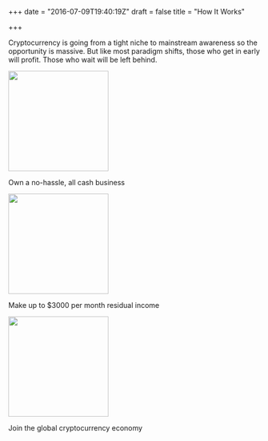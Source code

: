 +++
date = "2016-07-09T19:40:19Z"
draft = false
title = "How It Works"

+++

Cryptocurrency is going from a tight niche to mainstream awareness so the opportunity is massive. But like most paradigm shifts, those who get in early will profit. Those who wait will be left behind.

<div class="HowItWorks">
  <div class="HowItWorks-info">
    <div class="u-row">
      <div class="u-column u-column--lg4 u-column--md12">
        <div class="HowItWorksInfo-item">
          <div class="HowItWorksInfo-image"><img src="/img/howitworks-1.png" height="200" width="auto"></div>
          <div class="HowItWorksInfo-title">
            <p>Own a no-hassle, all cash business</p>
          </div>
        </div>
      </div>
      <div class="u-column u-column--lg4 u-column--md12">
        <div class="HowItWorksInfo-item">
          <div class="HowItWorksInfo-image"><img src="/img/howitworks-2.png" height="200" width="auto"></div>
          <div class="HowItWorksInfo-title">
            <p>Make up to $3000 per month residual income</p>
          </div>
        </div>
      </div>
      <div class="u-column u-column--lg4 u-column--md12">
        <div class="HowItWorksInfo-item">
          <div class="HowItWorksInfo-image"><img src="/img/howitworks-3.png" height="200" width="auto"></div>
          <div class="HowItWorksInfo-title">
            <p>Join the global cryptocurrency economy</p>
          </div>
        </div>
      </div>
    </div>
  </div>
</div>
